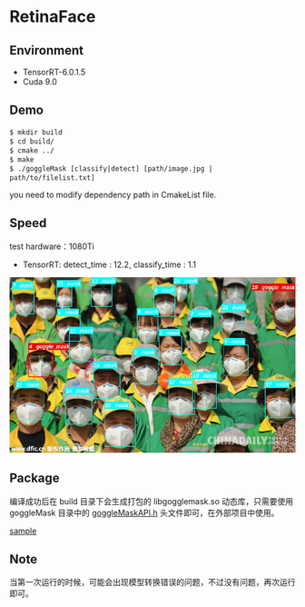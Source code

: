 # RetinaFace

## Environment
- TensorRT-6.0.1.5
- Cuda 9.0

## Demo
```
$ mkdir build
$ cd build/
$ cmake ../
$ make
$ ./goggleMask [classify|detect] [path/image.jpg | path/to/filelist.txt]
```
you need to modify dependency path in CmakeList file.

## Speed

test hardware：1080Ti

- TensorRT: detect_time : 12.2, classify_time : 1.1

![](./result/result.jpg)

## Package

编译成功后在 build 目录下会生成打包的 libgogglemask.so 动态库，只需要使用 goggleMask 目录中的 [goggleMaskAPI.h](goggleMask/goggleMaskAPI.h) 头文件即可，在外部项目中使用。

[sample](./interface/)

## Note

当第一次运行的时候，可能会出现模型转换错误的问题，不过没有问题，再次运行即可。
